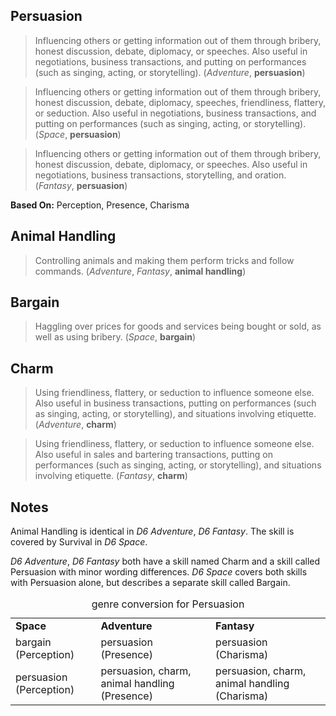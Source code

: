 Persuasion
----------

> Influencing others or getting information out of them through bribery, honest discussion, debate, diplomacy, or speeches. Also useful in negotiations, business transactions, and putting on performances (such as singing, acting, or storytelling). (_Adventure_, __persuasion__)

> Influencing others or getting information out of them through bribery, honest discussion, debate, diplomacy, speeches, friendliness, flattery, or seduction. Also useful in negotiations, business transactions, and putting on performances (such as singing, acting, or storytelling). (_Space_, __persuasion__)

> Influencing others or getting information out of them through bribery, honest discussion, debate, diplomacy, or speeches. Also useful in negotiations, business transactions, storytelling, and oration. (_Fantasy_, __persuasion__)

__Based On:__ <span title='Space'>Perception</span>, <span title='Adventure'>Presence</span>, <span title='Fantasy'>Charisma</span>

Animal Handling
---------------

> Controlling animals and making them perform tricks and follow commands. (_Adventure_, _Fantasy_, __animal handling__)

Bargain
-------

> Haggling over prices for goods and services being bought or sold, as well as using bribery. (_Space_, __bargain__)

Charm
-----

> Using friendliness, flattery, or seduction to influence someone else. Also useful in business transactions, putting on performances (such as singing, acting, or storytelling), and situations involving etiquette. (_Adventure_, __charm__)

> Using friendliness, flattery, or seduction to influence someone else. Also useful in sales and bartering transactions, putting on performances (such as singing, acting, or storytelling), and situations involving etiquette. (_Fantasy_, __charm__)

Notes
-----

Animal Handling is identical in <cite>D6 Adventure</cite>,
<cite>D6 Fantasy</cite>. The skill is covered by Survival in
<cite>D6 Space</cite>.

_D6 Adventure_, _D6 Fantasy_ both have a skill named Charm and a skill called
Persuasion with minor wording differences. _D6 Space_ covers both skills with
Persuasion alone, but describes a separate skill called Bargain.

<table>
<caption>genre conversion for Persuasion</caption>
<tr><td><strong>Space</strong></td><td><strong>Adventure</strong></td><td><strong>Fantasy</strong></td></tr>
<tr><td>bargain (Perception)</td><td>persuasion (Presence)</td><td>persuasion (Charisma)</td></tr>
<tr>
<td>persuasion (Perception)</td><td>persuasion, charm, animal handling (Presence)</td><td>persuasion, charm, animal handling (Charisma)</td>
</tr>
</table>
